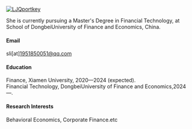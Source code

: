 

[![LJQportkey](https://img.shields.io/badge/LJQportkey-github-blue?logo=github)](https://github.com/LJQportkey)

She is currently pursuing a Master's Degree in Financial Technology, at School of DongbeiUniversity of Finance and Economics, China.

#### Email
sli[at]1951850051@qq.com

#### Education
 Finance, Xiamen University, 2020—2024 (expected).\
 Financial Technology, DongbeiUniversity of Finance and Economics,2024—.

#### Research Interests
Behavioral Economics, Corporate Finance.etc

